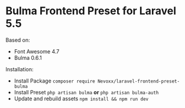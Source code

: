 # Bulma Frontend Preset for Laravel 5.5

Based on:
 * Font Awesome 4.7
 * Bulma 0.6.1

Installation:
 * Install Package `composer require Nevoxx/laravel-frontend-preset-bulma`
 * Install Preset `php artisan bulma` **or** `php artisan bulma-auth`
 * Update and rebuild assets `npm install && npm run dev`
